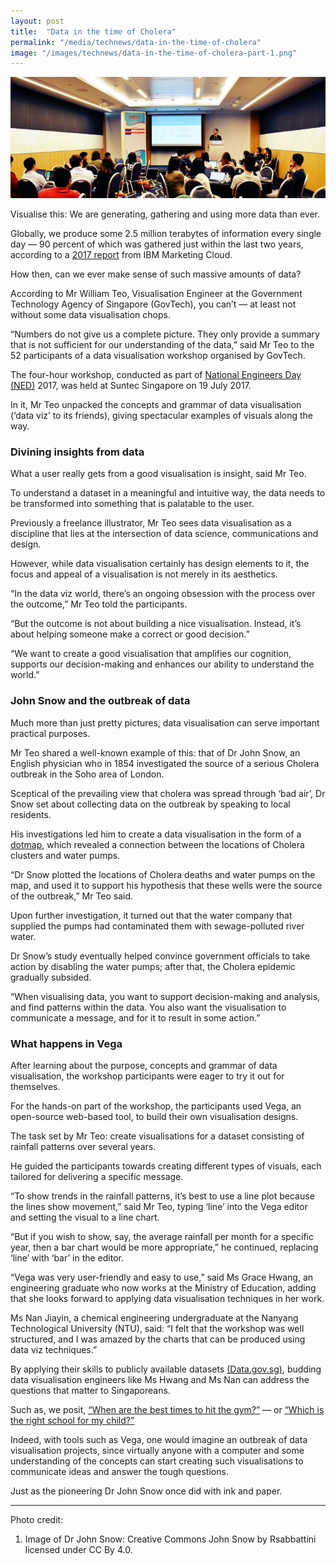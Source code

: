```yaml
---
layout: post
title:  "Data in the time of Cholera"
permalink: "/media/technews/data-in-the-time-of-cholera"
image: "/images/technews/data-in-the-time-of-cholera-part-1.png"
---
```


![Data in the time of Cholera](/images/technews/data-in-the-time-of-cholera-part-1.png)

Visualise this: We are generating, gathering and using more data than ever.

Globally, we produce some 2.5 million terabytes of information every single day — 90 percent of which was gathered just within the last two years, according to a [2017 report](http://comsense.consulting/wp-content/uploads/2017/03/10_Key_Marketing_Trends_for_2017_and_Ideas_for_Exceeding_Customer_Expectations.pdf) from IBM Marketing Cloud.  

How then, can we ever make sense of such massive amounts of data?

According to Mr William Teo, Visualisation Engineer at the Government Technology Agency of Singapore (GovTech), you can’t — at least not without some data visualisation chops.  

“Numbers do not give us a complete picture. They only provide a summary that is not sufficient for our understanding of the data,” said Mr Teo to the 52 participants of a data visualisation workshop organised by GovTech.

The four-hour workshop, conducted as part of [National Engineers Day (NED)](https://www.ned-ies.org/) 2017, was held at Suntec Singapore on 19 July 2017.

In it, Mr Teo unpacked the concepts and grammar of data visualisation (‘data viz’ to its friends), giving spectacular examples of visuals along the way.

### **Divining insights from data**
What a user really gets from a good visualisation is insight, said Mr Teo.

To understand a dataset in a meaningful and intuitive way, the data needs to be transformed into something that is palatable to the user.

Previously a freelance illustrator, Mr Teo sees data visualisation as a discipline that lies at the intersection of data science, communications and design.

However, while data visualisation certainly has design elements to it, the focus and appeal of a visualisation is not merely in its aesthetics.

“In the data viz world, there’s an ongoing obsession with the process over the outcome,” Mr Teo told the participants.

“But the outcome is not about building a nice visualisation. Instead, it’s about helping someone make a correct or good decision.”

“We want to create a good visualisation that amplifies our cognition, supports our decision-making and enhances our ability to understand the world.”

### **John Snow and the outbreak of data**
Much more than just pretty pictures, data visualisation can serve important practical purposes.

Mr Teo shared a well-known example of this: that of Dr John Snow, an English physician who in 1854 investigated the source of a serious Cholera outbreak in the Soho area of London.

Sceptical of the prevailing view that cholera was spread through ‘bad air’, Dr Snow set about collecting data on the outbreak by speaking to local residents.

His investigations led him to create a data visualisation in the form of a [dotmap](https://www.theguardian.com/news/datablog/2013/mar/15/john-snow-cholera-map), which revealed a connection between the locations of Cholera clusters and water pumps.

“Dr Snow plotted the locations of Cholera deaths and water pumps on the map, and used it to support his hypothesis that these wells were the source of the outbreak,” Mr Teo said.

Upon further investigation, it turned out that the water company that supplied the pumps had contaminated them with sewage-polluted river water.

Dr Snow’s study eventually helped convince government officials to take action by disabling the water pumps; after that, the Cholera epidemic gradually subsided.

“When visualising data, you want to support decision-making and analysis, and find patterns within the data. You also want the visualisation to communicate a message, and for it to result in some action.”

### **What happens in Vega**
After learning about the purpose, concepts and grammar of data visualisation, the workshop participants were eager to try it out for themselves.

For the hands-on part of the workshop, the participants used Vega, an open-source web-based tool, to build their own visualisation designs.

The task set by Mr Teo: create visualisations for a dataset consisting of rainfall patterns over several years.

He guided the participants towards creating different types of visuals, each tailored for delivering a specific message.

“To show trends in the rainfall patterns, it’s best to use a line plot because the lines show movement,” said Mr Teo, typing ‘line’ into the Vega editor and setting the visual to a line chart.

“But if you wish to show, say, the average rainfall per month for a specific year, then a bar chart would be more appropriate,” he continued, replacing ‘line’ with ‘bar’ in the editor.

“Vega was very user-friendly and easy to use,” said Ms Grace Hwang, an engineering graduate who now works at the Ministry of Education, adding that she looks forward to applying data visualisation techniques in her work.

Ms Nan Jiayin, a chemical engineering undergraduate at the Nanyang Technological University (NTU), said: “I felt that the workshop was well structured, and I was amazed by the charts that can be produced using data viz techniques.”

By applying their skills to publicly available datasets [(Data.gov.sg)](https://data.gov.sg/), budding data visualisation engineers like Ms Hwang and Ms Nan can address the questions that matter to Singaporeans.

Such as, we posit, [“When are the best times to hit the gym?”](https://blog.data.gov.sg/when-are-the-best-times-to-hit-the-gym-9ca01616d26f) — or [“Which is the right school for my child?”](https://blog.data.gov.sg/find-the-right-school-using-our-new-school-picker-tool-3a7250b63390)

Indeed, with tools such as Vega, one would imagine an outbreak of data visualisation projects, since virtually anyone with a computer and some understanding of the concepts can start creating such visualisations to communicate ideas and answer the tough questions.

Just as the pioneering Dr John Snow once did with ink and paper.

---

Photo credit:
1. Image of Dr John Snow: Creative Commons John Snow by Rsabbattini licensed under CC By 4.0.

